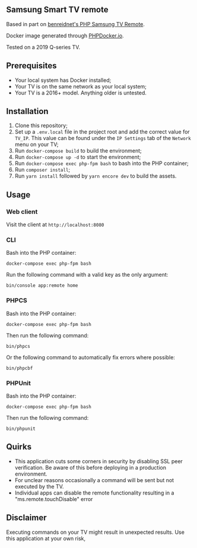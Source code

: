 ## Samsung Smart TV remote

Based in part on [benreidnet's PHP Samsung TV Remote](https://github.com/benreidnet/samsungtv).

Docker image generated through [PHPDocker.io](https://phpdocker.io/).

Tested on a 2019 Q-series TV.

## Prerequisites

- Your local system has Docker installed;
- Your TV is on the same network as your local system;
- Your TV is a 2016+ model. Anything older is untested.

## Installation

1. Clone this repository;
2. Set up a `.env.local` file in the project root and add the correct value for `TV_IP`. This value can be found under the `IP Settings` tab of the `Network` menu on your TV;
3. Run `docker-compose build` to build the environment;
4. Run `docker-compose up -d` to start the environment;
5. Run `docker-compose exec php-fpm bash` to bash into the PHP container;
6. Run `composer install`;
7. Run `yarn install` followed by `yarn encore dev` to build the assets.

## Usage

### Web client

Visit the client at `http://localhost:8080`

### CLI

Bash into the PHP container:

`docker-compose exec php-fpm bash`

Run the following command with a valid key as the only argument:

`bin/console app:remote home`

### PHPCS

Bash into the PHP container:

`docker-compose exec php-fpm bash`

Then run the following command:

`bin/phpcs`

Or the following command to automatically fix errors where possible:
 
`bin/phpcbf`

### PHPUnit

Bash into the PHP container:

`docker-compose exec php-fpm bash`

Then run the following command:

`bin/phpunit`

## Quirks

- This application cuts some corners in security by disabling SSL peer verification. Be aware of this before deploying in a production environment.
- For unclear reasons occasionally a command will be sent but not executed by the TV.
- Individual apps can disable the remote functionality resulting in a "ms.remote.touchDisable" error

## Disclaimer

Executing commands on your TV might result in unexpected results. Use this application at your own risk,

